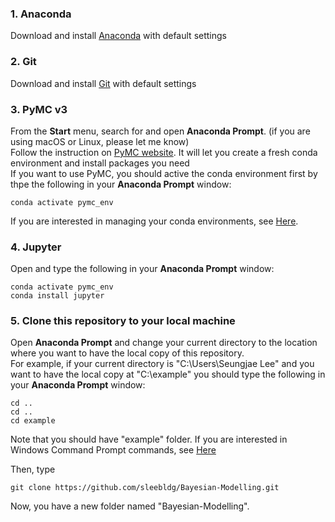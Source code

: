 ### 1. Anaconda
Download and install [Anaconda](https://www.anaconda.com/products/individual#Downloads) with default settings

### 2. Git
Download and install [Git](https://git-scm.com/) with default settings

### 3. PyMC v3
From the **Start** menu, search for and open **Anaconda Prompt**. (if you are using macOS or Linux, please let me know)<br>
Follow the instruction on [PyMC website](https://docs.pymc.io/en/stable/). It will let you create a fresh conda environment and install packages you need<br>
If you want to use PyMC, you should active the conda environment first by thpe the following in your **Anaconda Prompt** window:
```
conda activate pymc_env
```
If you are interested in managing your conda environments, see [Here](https://conda.io/projects/conda/en/latest/user-guide/tasks/manage-environments.html).

### 4. Jupyter
Open and type the following in your **Anaconda Prompt** window:
```
conda activate pymc_env
conda install jupyter
```

### 5. Clone this repository to your local machine
Open **Anaconda Prompt** and change your current directory to the location where you want to have the local copy of this repository.<br>
For example, if your current directory is "C:\Users\Seungjae Lee" and you want to have the local copy at "C:\example" you should type the following in your **Anaconda Prompt** window:
```
cd ..
cd ..
cd example
```
Note that you should have "example" folder. If you are interested in Windows Command Prompt commands, see [Here](http://www.cs.columbia.edu/~sedwards/classes/2015/1102-fall/Command%20Prompt%20Cheatsheet.pdf)


Then, type
```
git clone https://github.com/sleebldg/Bayesian-Modelling.git
```
Now, you have a new folder named "Bayesian-Modelling".
